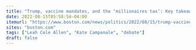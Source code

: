 ```yaml
---
title: "Trump, vaccine mandates, and the ‘millionaires tax’: Key takeaways from the MassGOP lieutenant governor debate"
date: 2022-08-15T05:58:54-04:00
itemurl: "https://www.boston.com/news/politics/2022/08/15/trump-vaccine-mandates-and-the-millionaires-tax-key-takeaways-from-the-massgop-lieutenant-governor-debate/"
sites: "boston.com"
tags: ["Leah Cole Allen", "Kate Campanale", "debate"]
draft: false
---
```


